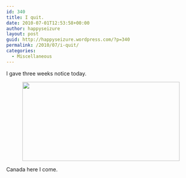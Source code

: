 ```yaml
---
id: 340
title: I quit.
date: 2010-07-01T12:53:58+00:00
author: happyseizure
layout: post
guid: http://happyseizure.wordpress.com/?p=340
permalink: /2010/07/i-quit/
categories:
  - Miscellaneous
---
```

I gave three weeks notice today.

<p style="text-align:center;">
  <a href="http://www.arrc.nato.int/national_pages/Canada/Images/Kanada/canada.jpg"><img class="aligncenter" title="Canada" src="http://www.arrc.nato.int/national_pages/Canada/Images/Kanada/canada.jpg" alt="" width="419" height="211" /></a>
</p>

Canada here I come.